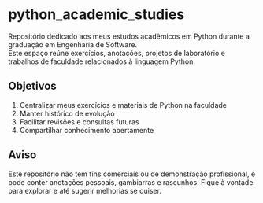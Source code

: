 # python_academic_studies

Repositório dedicado aos meus estudos acadêmicos em Python durante a graduação em Engenharia de Software.  
Este espaço reúne exercícios, anotações, projetos de laboratório e trabalhos de faculdade relacionados à linguagem Python.

## Objetivos
1. Centralizar meus exercícios e materiais de Python na faculdade  
2. Manter histórico de evolução  
3. Facilitar revisões e consultas futuras  
4. Compartilhar conhecimento abertamente

## Aviso
Este repositório não tem fins comerciais ou de demonstração profissional, e pode conter anotações pessoais, gambiarras e rascunhos. Fique à vontade para explorar e até sugerir melhorias se quiser.

